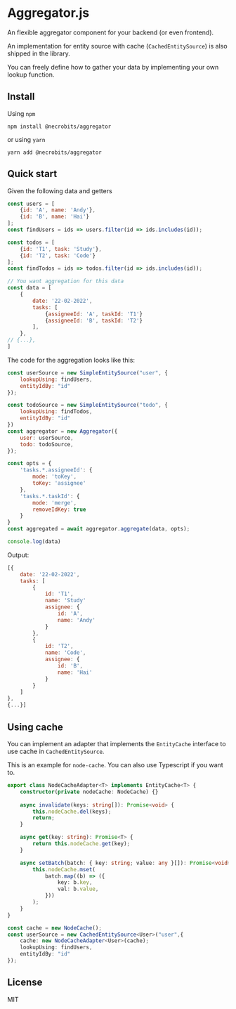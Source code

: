 # Aggregator.js
An flexible aggregator component for your backend (or even frontend).

An implementation for entity source with cache (`CachedEntitySource`) is also shipped in the library.

You can freely define how to gather your data by implementing your own lookup function. 

## Install
Using `npm`
```
npm install @necrobits/aggregator
```
or using `yarn`
```
yarn add @necrobits/aggregator
```

## Quick start
Given the following data and getters
```javascript
const users = [
    {id: 'A', name: 'Andy'},
    {id: 'B', name: 'Hai'}
];
const findUsers = ids => users.filter(id => ids.includes(id));

const todos = [
    {id: 'T1', task: 'Study'},
    {id: 'T2', task: 'Code'}
];
const findTodos = ids => todos.filter(id => ids.includes(id));

// You want aggregation for this data
const data = [
    {
        date: '22-02-2022',
        tasks: [
            {assigneeId: 'A', taskId: 'T1'}
            {assigneeId: 'B', taskId: 'T2'}
        ],
    },
// {...},
]
```
The code for the aggregation looks like this:
```javascript
const userSource = new SimpleEntitySource("user", {
    lookupUsing: findUsers,
    entityIdBy: "id"
});

const todoSource = new SimpleEntitySource("todo", {
    lookupUsing: findTodos,
    entityIdBy: "id"
})
const aggregator = new Aggregator({
    user: userSource,
    todo: todoSource,
});

const opts = {
    'tasks.*.assigneeId': {
        mode: 'toKey',
        toKey: 'assignee'
    },
    'tasks.*.taskId': {
        mode: 'merge',
        removeIdKey: true
    }
}
const aggregated = await aggregator.aggregate(data, opts);

console.log(data)
```
Output:
```javascript
[{
    date: '22-02-2022',
    tasks: [
        { 
            id: 'T1',
            name: 'Study'
            assignee: { 
                id: 'A', 
                name: 'Andy'
            }
        },
        {
            id: 'T2',
            name: 'Code',
            assignee: {
                id: 'B',
                name: 'Hai'
            }
        }
    ]
},
{...}] 

```

## Using cache
You can implement an adapter that implements the `EntityCache` interface to use cache in `CachedEntitySource`.

This is an example for `node-cache`. You can also use Typescript if you want to.
```typescript
export class NodeCacheAdapter<T> implements EntityCache<T> {
    constructor(private nodeCache: NodeCache) {}
    
    async invalidate(keys: string[]): Promise<void> {
        this.nodeCache.del(keys);
        return;
    }

    async get(key: string): Promise<T> {
        return this.nodeCache.get(key);
    }

    async setBatch(batch: { key: string; value: any }[]): Promise<void> {
        this.nodeCache.mset(
            batch.map((b) => ({
                key: b.key,
                val: b.value,
            }))
        );
    }
}
```

```typescript
const cache = new NodeCache();
const userSource = new CachedEntitySource<User>("user",{
    cache: new NodeCacheAdapter<User>(cache);
    lookupUsing: findUsers,
    entityIdBy: "id"
});
```

## License
MIT